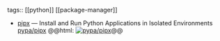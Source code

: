 tags:: [[python]] [[package-manager]]

- [pipx](https://pipx.pypa.io/) — Install and Run Python Applications in Isolated Environments
  [pypa/pipx](https://github.com/pypa/pipx)
  @@html: <a href="https://github.com/pypa/pipx/"><img src="https://github-readme-stats-astronomer.vercel.app/api/pin/?username=pypa&repo=pipx&theme=tokyonight" alt="pypa/pipx"/></a>@@
